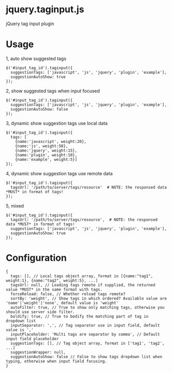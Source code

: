 jquery.taginput.js
==================

jQuery tag input plugin

Usage
=====
1, auto show suggested tags
```
$('#input_tag_id').taginput({
  suggestionTags: ['javascript', 'js', 'jquery', 'plugin', 'example'],
  suggestionAutoShow: true
});
```

2, show suggested tags when input focused
```
$('#input_tag_id').taginput({
  suggestionTags: ['javascript', 'js', 'jquery', 'plugin', 'example'],
  suggestionAutoShow: false
});
```

3, dynamic show suggestion tags use local data
```
$('#input_tag_id').taginput({
  tags: [
    {name:'javascript', weight:20},
    {name:'js', weight:50},
    {name:'jquery', weight:15},
    {name:'plugin', weight:10},
    {name:'example', weight:5}]
});
```

4, dynamic show suggestion tags use remote data
```
$('#input_tag_id').taginput({
  tagsUrl: '/path/to/server/tags/resource'  # NOTE: the responsed data *MUST* in format of tags!
});
```

5, mixed
```
$('#input_tag_id').taginput({
  tagsUrl: '/path/to/server/tags/resource',  # NOTE: the responsed data *MUST* in format of tags!
  suggestionTags: ['javascript', 'js', 'jquery', 'plugin', 'example'],
  suggestionAutoShow: true
});
```

Configuration
=============
```
{
  tags: [], // Local tags object array, format in [{name:"tag1", weight:1}, {name:"tag2", weight:5}, ...]
  tagsUrl: null, // Loading tags remote if supplied, the returned value *MUST* in the same format with tags.
  forceReload: false, // Whether reload tags remote?
  sortBy: 'weight', // Show tags in which ordered? Available value are 'name'|'weight'|'none', default value is 'weight'
  autoFilter: true, // True to show only matching tags, otherwise you should use server side filter.
  boldify: true, // True to bodify the matching part of tag in dropdown list
  inputSeparator: ',', // Tag separator use in input field, default value is ','
  inputPlaceholder: 'Multi tags are separator by comma', // Default input field placeholder
  suggestionTags: [], // Tag object array, format in ['tag1', 'tag2', ...]
  suggestionWrapper: null,
  suggestionAutoShow: false // False to show tags dropdown list when typing, otherwise when input field focusing.
}
